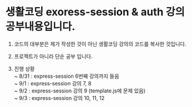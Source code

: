 생활코딩 exoress-session & auth 강의 공부내용입니다.
===============================================

1. 코드의 대부분은 제가 작성한 것이 아닌 생활코딩 강의의 코드를 복사한 것입니다.

2. 프로젝트가 아니라 단순 공부 입니다.

3. 진행 상황     
~ 8/31 : express-session 6번째 강의까지 들음     
~ 9/1 : express-session 강의 7, 8          
~ 9/2 : express-session 강의 9 (template.js에 문제 있음)          
~ 9/3 : express-session 강의 10, 11, 12         